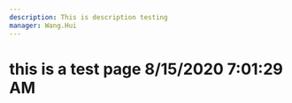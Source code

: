 ```yaml
---
description: This is description testing
manager: Wang.Hui
---
```

# this is a test page 8/15/2020 7:01:29 AM